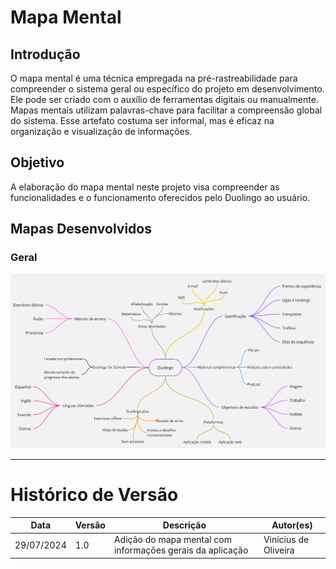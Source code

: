 # Mapa Mental

## Introdução
O mapa mental é uma técnica empregada na pré-rastreabilidade para compreender o sistema geral ou específico do projeto em desenvolvimento. Ele pode ser criado com o auxílio de ferramentas digitais ou manualmente. Mapas mentais utilizam palavras-chave para facilitar a compreensão global do sistema. Esse artefato costuma ser informal, mas é eficaz na organização e visualização de informações.

## Objetivo
A elaboração do mapa mental neste projeto visa compreender as funcionalidades e o funcionamento oferecidos pelo Duolingo ao usuário.

## Mapas Desenvolvidos
### Geral
![geral](../assets/images/mapa-mental-geral.jpg)

---

# Histórico de Versão
| Data | Versão | Descrição | Autor(es) |
| ---- | ------ | --------- | --------- |
| 29/07/2024 | 1.0 | Adição do mapa mental com informações gerais da aplicação | Vinícius de Oliveira |

